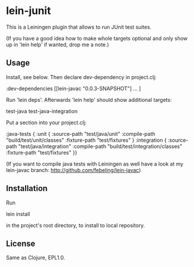 # lein-junit

This is a Leiningen plugin that allows to run JUnit test suites.

(If you have a good idea how to make whole targets optional and only
show up in 'lein help' if wanted, drop me a note.)

## Usage

Install, see below. Then declare dev-dependency in project.clj:

  :dev-dependencies [[lein-javac "0.0.3-SNAPSHOT"]
                    ...
                    ]

Run 'lein deps'. Afterwards 'lein help' should show additional targets:

  test-java
  test-java-integration

Put a section into your project.clj:

  :java-tests { :unit
	       { :source-path "test/java/unit"
		:compile-path "build/test/unit/classes"
		:fixture-path "test/fixtures" }
	       :integration
	       { :source-path "test/java/integration"
		:compile-path "build/test/integration/classes"
		:fixture-path "test/fixtures" }}

(If you want to compile java tests with Leiningen as well have a look
at my lein-javac branch: http://github.com/febeling/lein-javac)

## Installation

Run

  lein install

in the project's root directory, to install to local repository.

## License

Same as Clojure, EPL1.0.
